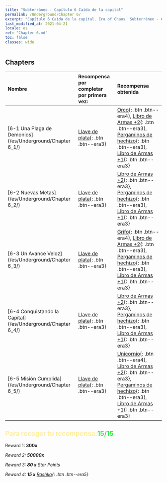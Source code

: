 ```yaml
---
title: "Subterráneo - Capítulo 6 Caída de la capital"
permalink: /Underground/Chapter 6/
excerpt: "Capítulo 6 Caída de la capital. Era of Chaos  Subterráneo - Capítulo 6. Caída de la capital"
last_modified_at: 2021-04-21
locale: es
ref: "Chapter 6.md"
toc: false
classes: wide
---
```


## Chapters

  | Nombre |  Recompensa por completar por primera vez: | Recompensa obtenida |
  |:------------|:------------|:------------| 
  | [6-1 Una Plaga de Demonios](/es/Underground/Chapter 6_1/) | [Llave de plata](/es/Items/con_693/){: .btn .btn--era3} | [Orco](/es/Items/unt_219/){: .btn .btn--era4}, [Libro de Armas +2](/es/Items/mat_32/){: .btn .btn--era3}, [Pergaminos de hechizo](/es/Items/con_694/){: .btn .btn--era3}, [Libro de Armas +1](/es/Items/mat_25/){: .btn .btn--era3} |
  | [6-2 Nuevas Metas](/es/Underground/Chapter 6_2/) | [Llave de plata](/es/Items/con_693/){: .btn .btn--era3} | [Libro de Armas +2](/es/Items/mat_32/){: .btn .btn--era3}, [Pergaminos de hechizo](/es/Items/con_694/){: .btn .btn--era3}, [Libro de Armas +1](/es/Items/mat_25/){: .btn .btn--era3} |
  | [6-3 Un Avance Veloz](/es/Underground/Chapter 6_3/) | [Llave de plata](/es/Items/con_693/){: .btn .btn--era3} | [Grifo](/es/Items/unt_192/){: .btn .btn--era4}, [Libro de Armas +2](/es/Items/mat_32/){: .btn .btn--era3}, [Pergaminos de hechizo](/es/Items/con_694/){: .btn .btn--era3}, [Libro de Armas +1](/es/Items/mat_25/){: .btn .btn--era3} |
  | [6-4 Conquistando la Capital](/es/Underground/Chapter 6_4/) | [Llave de plata](/es/Items/con_693/){: .btn .btn--era3} | [Libro de Armas +2](/es/Items/mat_32/){: .btn .btn--era3}, [Pergaminos de hechizo](/es/Items/con_694/){: .btn .btn--era3}, [Libro de Armas +1](/es/Items/mat_25/){: .btn .btn--era3} |
  | [6-5 Misión Cumplida](/es/Underground/Chapter 6_5/) | [Llave de plata](/es/Items/con_693/){: .btn .btn--era3} | [Unicornio](/es/Items/unt_204/){: .btn .btn--era4}, [Libro de Armas +2](/es/Items/mat_32/){: .btn .btn--era3}, [Pergaminos de hechizo](/es/Items/con_694/){: .btn .btn--era3}, [Libro de Armas +1](/es/Items/mat_25/){: .btn .btn--era3} |


## <span style="color: #ffeea0">Para recoger tu recompensa:</span><span style="color: #27f73a">15/15</span>

 Reward 1:  **300x** <i class="fas fa-gem"/>

 Reward 2:  **50000x** <i class="fas fa-coins"/>

 Reward 3: **80 x** Star Points

 Reward 4: **15 x** [Rashka](/es/Items/her_384/){: .btn .btn--era5}

